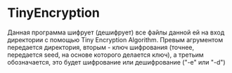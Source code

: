 # TinyEncryption

Данная программа шифрует (дешифрует) все файлы данной ей на вход директории с помощью Tiny Encryption Algorithm. 
Превым агрументом передается директория, вторым - ключ шифрования (точнее, передается seed, на основе которого делается ключ), а третьим обозначается, это будет шифрование или дешифрование ("-e" или "-d")
